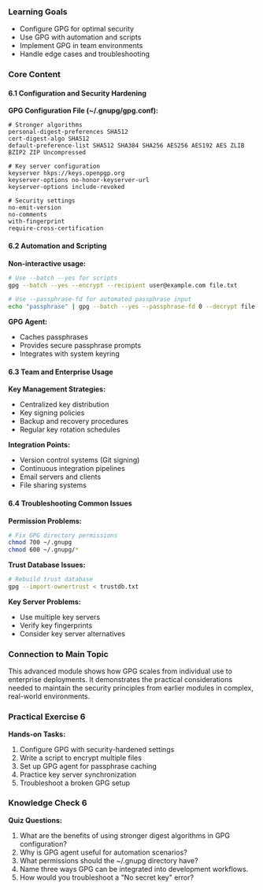 
### Learning Goals
- Configure GPG for optimal security
- Use GPG with automation and scripts
- Implement GPG in team environments
- Handle edge cases and troubleshooting

### Core Content

#### 6.1 Configuration and Security Hardening
**GPG Configuration File (~/.gnupg/gpg.conf):**
```
# Stronger algorithms
personal-digest-preferences SHA512
cert-digest-algo SHA512
default-preference-list SHA512 SHA384 SHA256 AES256 AES192 AES ZLIB BZIP2 ZIP Uncompressed

# Key server configuration
keyserver hkps://keys.openpgp.org
keyserver-options no-honor-keyserver-url
keyserver-options include-revoked

# Security settings
no-emit-version
no-comments
with-fingerprint
require-cross-certification
```

#### 6.2 Automation and Scripting
**Non-interactive usage:**
```bash
# Use --batch --yes for scripts
gpg --batch --yes --encrypt --recipient user@example.com file.txt

# Use --passphrase-fd for automated passphrase input
echo "passphrase" | gpg --batch --yes --passphrase-fd 0 --decrypt file.gpg
```

**GPG Agent:**
- Caches passphrases
- Provides secure passphrase prompts
- Integrates with system keyring

#### 6.3 Team and Enterprise Usage
**Key Management Strategies:**
- Centralized key distribution
- Key signing policies
- Backup and recovery procedures
- Regular key rotation schedules

**Integration Points:**
- Version control systems (Git signing)
- Continuous integration pipelines
- Email servers and clients
- File sharing systems

#### 6.4 Troubleshooting Common Issues
**Permission Problems:**
```bash
# Fix GPG directory permissions
chmod 700 ~/.gnupg
chmod 600 ~/.gnupg/*
```

**Trust Database Issues:**
```bash
# Rebuild trust database
gpg --import-ownertrust < trustdb.txt
```

**Key Server Problems:**
- Use multiple key servers
- Verify key fingerprints
- Consider key server alternatives

### Connection to Main Topic
This advanced module shows how GPG scales from individual use to enterprise deployments. It demonstrates the practical considerations needed to maintain the security principles from earlier modules in complex, real-world environments.

### Practical Exercise 6
**Hands-on Tasks:**
1. Configure GPG with security-hardened settings
2. Write a script to encrypt multiple files
3. Set up GPG agent for passphrase caching
4. Practice key server synchronization
5. Troubleshoot a broken GPG setup

### Knowledge Check 6
**Quiz Questions:**
1. What are the benefits of using stronger digest algorithms in GPG configuration?
2. Why is GPG agent useful for automation scenarios?
3. What permissions should the ~/.gnupg directory have?
4. Name three ways GPG can be integrated into development workflows.
5. How would you troubleshoot a "No secret key" error?